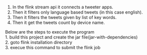 1.  In the flink stream api it connects a tweeter apps. 
2. Then it filters only language based tweets (in this case english).
3. Then it filters the tweets given by list of key words.
4. Then it get the tweets count by device name. 

<p/>
Below  are the steps to execute the program<br/>
1. build this project and create the jar file(jar-with-dependencies) <br/>                                                                                                                                                                       
2. goto flink installation directory<br/>
3. execue this command to submit the flink job<br/>